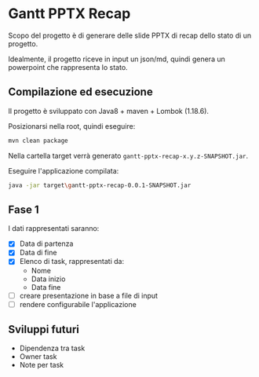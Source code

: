 # Gantt PPTX Recap

Scopo del progetto è di generare delle slide PPTX di recap dello stato di un progetto.

Idealmente, il progetto riceve in input un json/md, quindi genera un powerpoint che rappresenta lo stato.

## Compilazione ed esecuzione

Il progetto è sviluppato con Java8 + maven + Lombok (1.18.6).

Posizionarsi nella root, quindi eseguire:

```bash
mvn clean package
```

Nella cartella target verrà generato `gantt-pptx-recap-x.y.z-SNAPSHOT.jar`.

Eseguire l'applicazione compilata:

```bash
java -jar target\gantt-pptx-recap-0.0.1-SNAPSHOT.jar
```

## Fase 1

I dati rappresentati saranno:

- [x] Data di partenza
- [x] Data di fine
- [x] Elenco di task, rappresentati da:
	- Nome
	- Data inizio
	- Data fine
- [ ] creare presentazione in base a file di input
- [ ] rendere configurabile l'applicazione

## Sviluppi futuri

- Dipendenza tra task
- Owner task
- Note per task